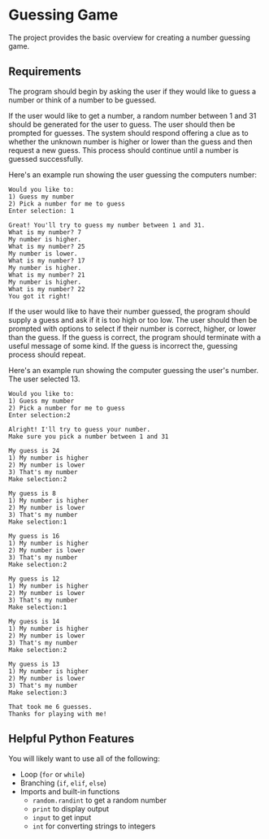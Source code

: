 Guessing Game
=============

The project provides the basic overview for creating a number guessing game.

Requirements
------------

The program should begin by asking the user if they would like to guess a number or think of a number to be guessed.

If the user would like to get a number, a random number between 1 and 31 should be generated for the user to guess. The user should then be prompted for guesses. The system should respond offering a clue as to whether the unknown number is higher or lower than the guess and then request a new guess. This process should continue until a number is guessed successfully.


Here's an example run showing the user guessing the computers number:

```
Would you like to:
1) Guess my number
2) Pick a number for me to guess
Enter selection: 1

Great! You'll try to guess my number between 1 and 31.
What is my number? 7
My number is higher.
What is my number? 25
My number is lower.
What is my number? 17
My number is higher.
What is my number? 21
My number is higher.
What is my number? 22
You got it right!
```

If the user would like to have their number guessed, the program should supply a guess and ask if it is too high or too low. The user should then be prompted with  options to select if their number is correct, higher, or lower than the guess. If the guess is correct, the program should terminate with a useful message of some kind. If the guess is incorrect the, guessing process should repeat.

Here's an example run showing the computer guessing the user's number. The user selected 13.

```
Would you like to:
1) Guess my number
2) Pick a number for me to guess
Enter selection:2

Alright! I'll try to guess your number.
Make sure you pick a number between 1 and 31

My guess is 24
1) My number is higher
2) My number is lower
3) That's my number
Make selection:2

My guess is 8
1) My number is higher
2) My number is lower
3) That's my number
Make selection:1

My guess is 16
1) My number is higher
2) My number is lower
3) That's my number
Make selection:2

My guess is 12
1) My number is higher
2) My number is lower
3) That's my number
Make selection:1

My guess is 14
1) My number is higher
2) My number is lower
3) That's my number
Make selection:2

My guess is 13
1) My number is higher
2) My number is lower
3) That's my number
Make selection:3

That took me 6 guesses.
Thanks for playing with me!
```

Helpful Python Features
-----------------------

You will likely want to use all of the following:

- Loop (`for` or `while`)
- Branching (`if`, `elif`, `else`)
- Imports and built-in functions
    - `random.randint` to get a random number
    - `print` to display output
    - `input` to get input
    - `int` for converting strings to integers